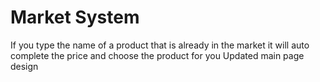 # Market System
If you type the name of a product that is already in the market it will auto complete the price and choose the product for you
Updated main page design